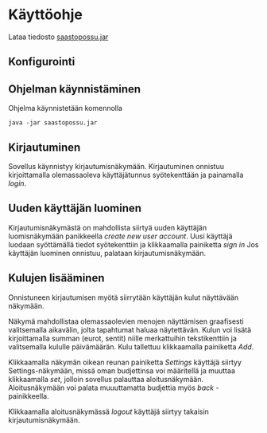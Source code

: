 # Käyttöohje


Lataa tiedosto [saastopossu.jar](https://github.com/mluukkai/OtmTodoApp/releases/tag/0.1) 

## Konfigurointi

## Ohjelman käynnistäminen

Ohjelma käynnistetään komennolla 

```
java -jar saastopossu.jar
```

## Kirjautuminen

Sovellus käynnistyy kirjautumisnäkymään. 
Kirjautuminen onnistuu kirjoittamalla olemassaoleva käyttäjätunnus syötekenttään ja painamalla _login_.

## Uuden käyttäjän luominen

Kirjautumisnäkymästä on mahdollista siirtyä uuden käyttäjän luomisnäkymään panikkeella _create new user account_.
Uusi käyttäjä luodaan syöttämällä tiedot syötekenttiin ja klikkaamalla painiketta _sign in_
Jos käyttäjän luominen onnistuu, palataan kirjautumisnäkymään.

## Kulujen lisääminen

Onnistuneen kirjautumisen myötä siirrytään käyttäjän kulut näyttävään näkymään. 

Näkymä mahdollistaa olemassaolevien menojen näyttämisen graafisesti valitsemalla aikavälin, jolta tapahtumat haluaa näytettävän. Kulun voi lisätä kirjoittamalla summan (eurot, sentit) niille merkattuihin tekstikenttiin ja valitsemalla kululle päivämäärän. Kulu tallettuu klikkaamalla painiketta _Add_. 

Klikkaamalla näkymän oikean reunan painiketta _Settings_ käyttäjä siirtyy Settings-näkymään, missä oman budjettinsa voi määritellä ja muuttaa klikkaamalla _set_, jolloin sovellus palauttaa aloitusnäkymään. Aloitusnäkymään voi palata muuuttamatta budjettia myös _back_ -painikkeella. 

Klikkaamalla aloitusnäkymässä _logout_ käyttäjä siirtyy takaisin kirjautumisnäkymään.
